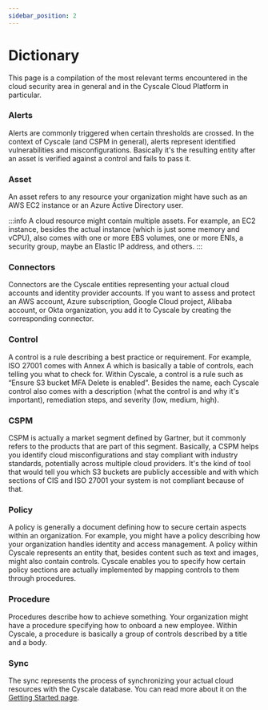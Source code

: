 ```yaml
---
sidebar_position: 2
---
```


# Dictionary

This page is a compilation of the most relevant terms encountered in the cloud security area in general and in the Cyscale Cloud Platform in particular.

### Alerts

Alerts are commonly triggered when certain thresholds are crossed. In the context of Cyscale (and CSPM in general), alerts represent identified vulnerabilities and misconfigurations. Basically it's the resulting entity after an asset is verified against a control and fails to pass it.

### Asset

An asset refers to any resource your organization might have such as an AWS EC2 instance or an Azure Active Directory user.

:::info
A cloud resource might contain multiple assets. For example, an EC2 instance, besides the actual instance (which is just some memory and vCPU), also comes with one or more EBS volumes, one or more ENIs, a security group, maybe an Elastic IP address, and others.
:::

### Connectors

Connectors are the Cyscale entities representing your actual cloud accounts and identity provider accounts. If you want to assess and protect an AWS account, Azure subscription, Google Cloud project, Alibaba account, or Okta organization, you add it to Cyscale by creating the corresponding connector.

### Control

A control is a rule describing a best practice or requirement. For example, ISO 27001 comes with Annex A which is basically a table of controls, each telling you what to check for. Within Cyscale, a control is a rule such as “Ensure S3 bucket MFA Delete is enabled”. Besides the name, each Cyscale control also comes with a description (what the control is and why it's important), remediation steps, and severity (low, medium, high).

### CSPM

CSPM is actually a market segment defined by Gartner, but it commonly refers to the products that are part of this segment. Basically, a CSPM helps you identify cloud misconfigurations and stay compliant with industry standards, potentially across multiple cloud providers. It's the kind of tool that would tell you which S3 buckets are publicly accessible and with which sections of CIS and ISO 27001 your system is not compliant because of that.

### Policy

A policy is generally a document defining how to secure certain aspects within an organization. For example, you might have a policy describing how your organization handles identity and access management. A policy within Cyscale represents an entity that, besides content such as text and images, might also contain controls. Cyscale enables you to specify how certain policy sections are actually implemented by mapping controls to them through procedures.

### Procedure

Procedures describe how to achieve something. Your organization might have a procedure specifying how to onboard a new employee. Within Cyscale, a procedure is basically a group of controls described by a title and a body.

### Sync

The sync represents the process of synchronizing your actual cloud resources with the Cyscale database. You can read more about it on the [Getting Started page](../getting-started.md#syncassessment).
